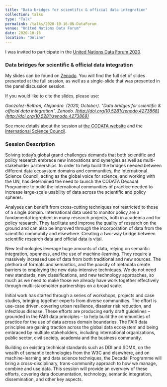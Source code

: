 ```yaml
---
title: "Data bridges for scientific & official data integration"
collection: talks
type: "Talk"
permalink: /talks/2020-10-16-UN-DataForum
venue: "United Nations Data Forum"
date: 2020-10-16
location: "Online"
---
```


I was invited to participate in the [United Nations Data Forum 2020](https://unstats.un.org/unsd/undataforum/).

### Data bridges for scientific & official data integration

My slides can be found on [Zenodo](http://doi.org/10.5281/zenodo.4273868). You will find the full set of slides presented at the full session, as well as a single-slide that was presented in the panel discussion session.

If you would like to cite the slides, please use:

*Gonzalez-Beltran, Alejandra. (2020, October). "Data bridges for scientific & official data integration". Zenodo. [http://doi.org/10.5281/zenodo.4273868](http://doi.org/10.5281/zenodo.4273868)*

See more details about the session at [the CODATA website](https://codata.org/multi-stakeholder-data-bridges-recording-of-our-live-discussion-relating-to-our-un-data-forum-session/) and the
[International Science Council](https://council.science/events/discussion-event-un-data-forum/).

### Session Description

Solving today’s global grand challenges demands that both scientific and policy research embrace new innovations and synergies as well as multi-stakeholder partnerships. In order to help build the bridges needed between different data ecosystem domains and communities, the International Science Council, acting as the global voice for science, and working with the UN, has determined the need to launch the CODATA Decadal Programme to build the international communities of practice needed to increase large-scale usability of data across the scientific and policy spheres.

Analyses can benefit from cross-cutting techniques not restricted to those of a single domain. International data used to monitor policy are a fundamental ingredient in many research projects, both in academia and for policy research. They facilitate and improve the quality of research on the ground and can also be improved through the incorporation of data from the scientific community and elsewhere. Creating a two-way bridge between scientific research data and official data is vital.

New technologies leverage huge amounts of data, relying on semantic integration, openness, and the use of machine-learning. They require a massively increased use of data from both traditional and new sources. The plethora of formats and semantics, and the paucity of metadata create barriers to employing the new data-intensive techniques. We do not need new standards, new classifications, and new technology approaches, so much as we need to make those we already have work together effectively through multi-stakeholder partnerships on a broad scale.

Initial work has started through a series of workshops, projects and case studies, bringing together experts from diverse communities. The effort is use-case driven, covering urban resilience, disaster risk reduction, and infectious disease. These efforts are producing early draft guidelines – grounded in the FAIR data principles – to help build the communities of practice for the use of data across domain boundaries. The FAIR data principles are gaining traction across the global data ecosystem and being embraced by multiple stakeholders, including international organizations, public sector, civil society, academia and the business community.

Building on existing technical standards such as DDI and SDMX, on the wealth of semantic technologies from the W3C and elsewhere, and on machine-learning and data science techniques, the Decadal Programme will bring a cross-disciplinary, trans-community approach to how we manage, combine and use data. This session will provide an overview of these efforts, covering data documentation, technology, semantic integration, dissemination, and other key aspects.